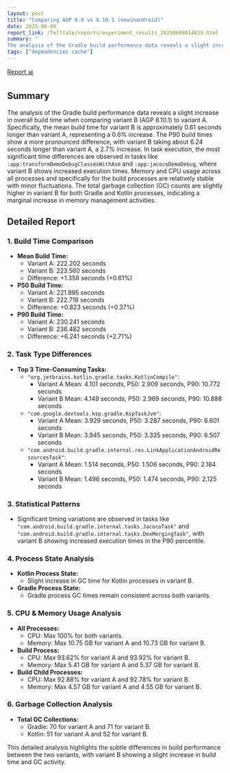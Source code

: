 ```yaml
---
layout: post
title: "Comparing AGP 8.9 vs 8.10.1 (nowinandroid)"
date: 2025-06-09
report_link: /Telltale/reports/experiment_results_20250609014839.html
summary: " 
The analysis of the Gradle build performance data reveals a slight increase in overall build time when comparing variant B (AGP 8.10.1) to variant A. Specifically, the mean build time for variant B is approximately 0.61 seconds longer than variant A, representing a 0.6% increase. The P90 build times show a more pronounced difference, with variant B taking about 6.24 seconds longer than variant A, a 2.7% increase. In task execution, the most significant time differences are observed in tasks like `:app:transformDemoDebugClassesWithAsm` and `:app:jacocoDemoDebug`, where variant B shows increased execution times. Memory and CPU usage across all processes and specifically for the build processes are relatively stable with minor fluctuations. The total garbage collection (GC) counts are slightly higher in variant B for both Gradle and Kotlin processes, indicating a marginal increase in memory management activities."
tags: ["dependencies cache"]
---
```

[Report 📊](../../reports/experiment_results_20250609014839.html)
## Summary
The analysis of the Gradle build performance data reveals a slight increase in overall build time when comparing variant B (AGP 8.10.1) to variant A. Specifically, the mean build time for variant B is approximately 0.61 seconds longer than variant A, representing a 0.6% increase. The P90 build times show a more pronounced difference, with variant B taking about 6.24 seconds longer than variant A, a 2.7% increase. In task execution, the most significant time differences are observed in tasks like `:app:transformDemoDebugClassesWithAsm` and `:app:jacocoDemoDebug`, where variant B shows increased execution times. Memory and CPU usage across all processes and specifically for the build processes are relatively stable with minor fluctuations. The total garbage collection (GC) counts are slightly higher in variant B for both Gradle and Kotlin processes, indicating a marginal increase in memory management activities.

## Detailed Report

### 1. Build Time Comparison
- **Mean Build Time:**
  - Variant A: 222.202 seconds
  - Variant B: 223.560 seconds
  - Difference: +1.358 seconds (+0.61%)
- **P50 Build Time:**
  - Variant A: 221.895 seconds
  - Variant B: 222.718 seconds
  - Difference: +0.823 seconds (+0.37%)
- **P90 Build Time:**
  - Variant A: 230.241 seconds
  - Variant B: 236.482 seconds
  - Difference: +6.241 seconds (+2.71%)

### 2. Task Type Differences
- **Top 3 Time-Consuming Tasks:**
  - `"org.jetbrains.kotlin.gradle.tasks.KotlinCompile"`:
    - Variant A Mean: 4.101 seconds, P50: 2.909 seconds, P90: 10.772 seconds
    - Variant B Mean: 4.149 seconds, P50: 2.969 seconds, P90: 10.888 seconds
  - `"com.google.devtools.ksp.gradle.KspTaskJvm"`:
    - Variant A Mean: 3.929 seconds, P50: 3.287 seconds, P90: 6.601 seconds
    - Variant B Mean: 3.945 seconds, P50: 3.335 seconds, P90: 6.507 seconds
  - `"com.android.build.gradle.internal.res.LinkApplicationAndroidResourcesTask"`:
    - Variant A Mean: 1.514 seconds, P50: 1.506 seconds, P90: 2.184 seconds
    - Variant B Mean: 1.496 seconds, P50: 1.474 seconds, P90: 2.125 seconds

### 3. Statistical Patterns
- Significant timing variations are observed in tasks like `"com.android.build.gradle.internal.tasks.JacocoTask"` and `"com.android.build.gradle.internal.tasks.DexMergingTask"`, with variant B showing increased execution times in the P90 percentile.

### 4. Process State Analysis
- **Kotlin Process State:**
  - Slight increase in GC time for Kotlin processes in variant B.
- **Gradle Process State:**
  - Gradle process GC times remain consistent across both variants.

### 5. CPU & Memory Usage Analysis
- **All Processes:**
  - CPU: Max 100% for both variants.
  - Memory: Max 10.75 GB for variant A and 10.73 GB for variant B.
- **Build Process:**
  - CPU: Max 93.62% for variant A and 93.92% for variant B.
  - Memory: Max 5.41 GB for variant A and 5.37 GB for variant B.
- **Build Child Processes:**
  - CPU: Max 92.88% for variant A and 92.78% for variant B.
  - Memory: Max 4.57 GB for variant A and 4.55 GB for variant B.

### 6. Garbage Collection Analysis
- **Total GC Collections:**
  - Gradle: 70 for variant A and 71 for variant B.
  - Kotlin: 51 for variant A and 52 for variant B.

This detailed analysis highlights the subtle differences in build performance between the two variants, with variant B showing a slight increase in build time and GC activity.

